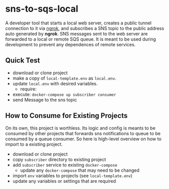 # sns-to-sqs-local

A developer tool that starts a local web server, creates a public tunnel
connection to it via [ngrok](https://ngrok.com/), and subscribes a SNS topic to
the public address auto generated by **ngrok**. SNS messages sent to the web
server are forwarded to a local or remote SQS queue. It is meant to be used
during development to prevent any dependences of remote services.

## Quick Test

- download or clone project
- make a copy of `local-template.env` as `local.env`.
- update `local.env` with desired variables.
  - require:
- execute: `docker-compose up subscriber consumer`
- send Message to the sns topic

## How to Consume for Existing Projects

On its own, this project is worthless. Its logic and config is meants to be
consumed by other projects that forwards sns notifications to queue to be
consumed by a queue consumer. So here is high-level overview on how to import
to a existing project.

- download or clone project
- copy `subscriber` directory to existing project
- add `subscriber` service to existing `docker-compose`
  - update any `docker-compose` that may need to be changed
- import `env` variables to projects (see `local-template.env`)
- update any variables or settings that are required

